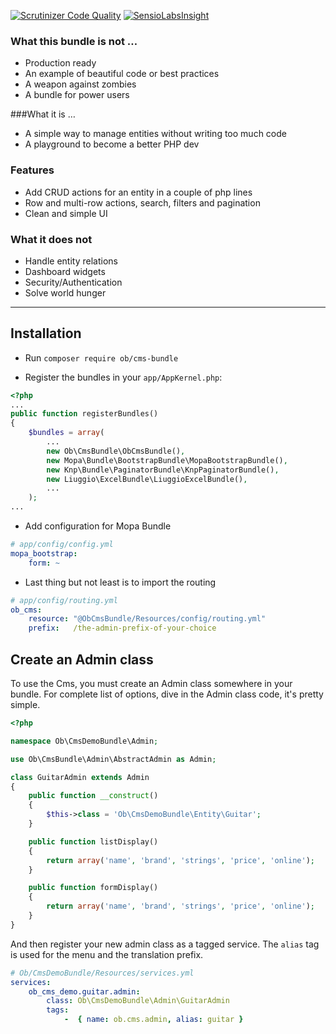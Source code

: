 [![Scrutinizer Code Quality](https://scrutinizer-ci.com/g/marcaube/ObCmsBundle/badges/quality-score.png?b=master)](https://scrutinizer-ci.com/g/marcaube/ObCmsBundle/?branch=master)
[![SensioLabsInsight](https://insight.sensiolabs.com/projects/eac79c7f-ad61-477f-bb2f-4f1f34b7dcb1/mini.png)](https://insight.sensiolabs.com/projects/eac79c7f-ad61-477f-bb2f-4f1f34b7dcb1)


### What this bundle is not …
- Production ready
- An example of beautiful code or best practices
- A weapon against zombies
- A bundle for power users
 
###What it is …
- A simple way to manage entities without writing too much code
- A playground to become a better PHP dev

### Features
- Add CRUD actions for an entity in a couple of php lines
- Row and multi-row actions, search, filters and pagination
- Clean and simple UI

### What it does not
- Handle entity relations
- Dashboard widgets
- Security/Authentication
- Solve world hunger


***


## Installation

* Run `composer require ob/cms-bundle`

* Register the bundles in your `app/AppKernel.php`:

```php
<?php
...
public function registerBundles()
{
    $bundles = array(
        ...
        new Ob\CmsBundle\ObCmsBundle(),
        new Mopa\Bundle\BootstrapBundle\MopaBootstrapBundle(),
        new Knp\Bundle\PaginatorBundle\KnpPaginatorBundle(),
        new Liuggio\ExcelBundle\LiuggioExcelBundle(),
        ...
    );
...
```

* Add configuration for Mopa Bundle

```yaml
# app/config/config.yml
mopa_bootstrap:
    form: ~
```

* Last thing but not least is to import the routing

```yaml
# app/config/routing.yml
ob_cms:
    resource: "@ObCmsBundle/Resources/config/routing.yml"
    prefix:   /the-admin-prefix-of-your-choice
```

## Create an Admin class
To use the Cms, you must create an Admin class somewhere in your bundle. For complete list of options, dive in the Admin
class code, it's pretty simple.

```php
<?php

namespace Ob\CmsDemoBundle\Admin;

use Ob\CmsBundle\Admin\AbstractAdmin as Admin;

class GuitarAdmin extends Admin
{
    public function __construct()
    {
        $this->class = 'Ob\CmsDemoBundle\Entity\Guitar';
    }

    public function listDisplay()
    {
        return array('name', 'brand', 'strings', 'price', 'online');
    }

    public function formDisplay()
    {
        return array('name', 'brand', 'strings', 'price', 'online');
    }
}
```

And then register your new admin class as a tagged service. The `alias` tag is used for the menu and the translation
prefix.

```yaml
# Ob/CmsDemoBundle/Resources/services.yml
services:
    ob_cms_demo.guitar.admin:
        class: Ob\CmsDemoBundle\Admin\GuitarAdmin
        tags:
            -  { name: ob.cms.admin, alias: guitar }
```
